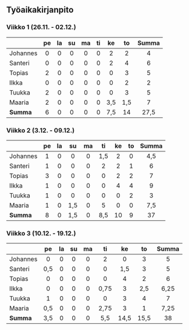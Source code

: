 ## Työaikakirjanpito  
### Viikko 1 (26.11. - 02.12.)  
|         |pe|la|su|ma|ti|ke|to|**Summa**|
|---------|:----:|:----:|:----:|:----:|:----:|:----:|:----:|:-------:|
| Johannes | 0    | 0    | 0    | 0    | 0    | 2    | 2    |    4   |
| Santeri  | 0    | 0    | 0    | 0    | 0    | 2    | 4    |    6   |
| Topias   | 2    | 0    | 0    | 0    | 0    | 0    | 3    |    5   |
| Ilkka    | 0    | 0    | 0    | 0    | 0    | 0    | 2    |    2   |
| Tuukka   | 2    | 0    | 0    | 0    | 0    | 0    | 3    |    5   |
| Maaria   | 2    | 0    | 0    | 0    | 0    | 3,5  | 1,5  |    7   |
|**Summa**| 6     | 0    | 0    | 0    | 0    | 7,5  | 14   |   27,5 |

### Viikko 2 (3.12. - 09.12.)  
|         |pe|la|su|ma|ti|ke|to|**Summa**|
|---------|:----:|:----:|:----:|:----:|:----:|:----:|:----:|:-------:|
| Johannes | 1    | 0    | 0    | 0    | 1,5  | 2    | 0    |   4,5  |
| Santeri  | 1    | 0    | 0    | 0    | 2    | 2    | 1    |    6   |
| Topias   | 3    | 0    | 0    | 0    | 0    | 2    | 2    |    7   |
| Ilkka    | 1    | 0    | 0    | 0    | 0    | 4    | 4    |    9   |
| Tuukka   | 1    | 0    | 0    | 0    | 0    | 0    | 2    |    3   |
| Maaria   | 1    | 0    | 1,5  | 0    | 5    | 0    | 0    |   7,5  |
|**Summa** | 8    | 0    | 1,5  | 0    | 8,5  | 10   | 9    |   37   |
### Viikko 3 (10.12. - 19.12.)  
|         |pe|la|su|ma|ti|ke|to|**Summa**|
|---------|:----:|:----:|:----:|:----:|:----:|:----:|:----:|:-------:|
| Johannes | 0    | 0    | 0    | 0    | 2    | 0    | 3    |    5   |
| Santeri  | 0,5  | 0    | 0    | 0    | 0    | 1,5  | 3    |    5   |
| Topias   | 0    | 0    | 0    | 0    | 0    | 4    | 2    |    6   |
| Ilkka    | 0    | 0    | 0    | 0    | 0,75 | 3    | 2,5  |    6,25|
| Tuukka   | 1    | 0    | 0    | 0    | 0    | 3    | 4    |    7   |
| Maaria   | 0,5  | 0    | 0    | 0    | 2,75 | 3    | 1    |    7,25|
|**Summa** | 3,5  | 0    | 0    | 0    | 5,5  | 14,5 | 15,5 |    38  |

